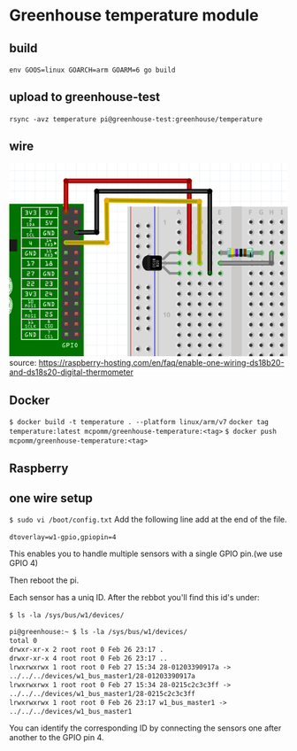 # Greenhouse temperature module

## build

`env GOOS=linux GOARCH=arm GOARM=6 go build`

## upload to greenhouse-test

`rsync -avz temperature pi@greenhouse-test:greenhouse/temperature`

## wire

![ds18b20-schema.png](ds18b20-schema.png)
source: https://raspberry-hosting.com/en/faq/enable-one-wiring-ds18b20-and-ds18s20-digital-thermometer

## Docker

`$ docker build -t temperature . --platform linux/arm/v7`
`docker tag temperature:latest mcpomm/greenhouse-temperature:<tag>`
`$ docker push mcpomm/greenhouse-temperature:<tag>`

## Raspberry

## one wire setup

`$ sudo vi /boot/config.txt`
Add the following line add at the end of the file.

`dtoverlay=w1-gpio,gpiopin=4`

This enables you to handle multiple sensors with a single GPIO pin.(we use GPIO 4)

Then reboot the pi.

Each sensor has a uniq ID. After the rebbot you'll find this id's under:

`$ ls -la /sys/bus/w1/devices/`

```
pi@greenhouse:~ $ ls -la /sys/bus/w1/devices/
total 0
drwxr-xr-x 2 root root 0 Feb 26 23:17 .
drwxr-xr-x 4 root root 0 Feb 26 23:17 ..
lrwxrwxrwx 1 root root 0 Feb 27 15:34 28-01203390917a -> ../../../devices/w1_bus_master1/28-01203390917a
lrwxrwxrwx 1 root root 0 Feb 27 15:34 28-0215c2c3c3ff -> ../../../devices/w1_bus_master1/28-0215c2c3c3ff
lrwxrwxrwx 1 root root 0 Feb 26 23:17 w1_bus_master1 -> ../../../devices/w1_bus_master1
```

You can identify the corresponding ID by connecting the sensors one after another to the GPIO pin 4.
